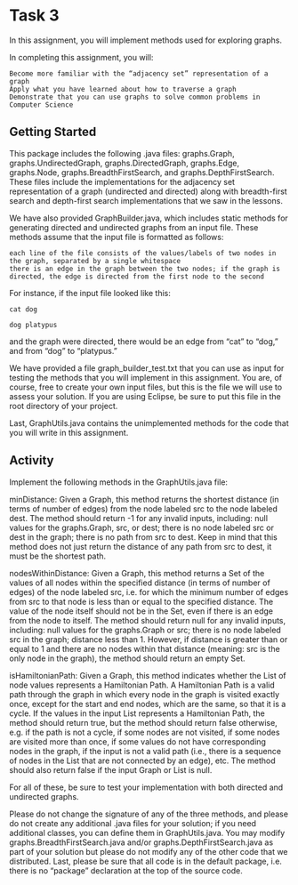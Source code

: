# Task 3

In this assignment, you will implement methods used for exploring graphs.

In completing this assignment, you will:

    Become more familiar with the “adjacency set” representation of a graph
    Apply what you have learned about how to traverse a graph
    Demonstrate that you can use graphs to solve common problems in Computer Science


## Getting Started

This package includes the following .java files: graphs.Graph, graphs.UndirectedGraph, graphs.DirectedGraph, graphs.Edge, graphs.Node, graphs.BreadthFirstSearch, and graphs.DepthFirstSearch. These files include the implementations for the adjacency set representation of a graph (undirected and directed) along with breadth-first search and depth-first search implementations that we saw in the lessons.

We have also provided GraphBuilder.java, which includes static methods for generating directed and undirected graphs from an input file. These methods assume that the input file is formatted as follows:

    each line of the file consists of the values/labels of two nodes in the graph, separated by a single whitespace
    there is an edge in the graph between the two nodes; if the graph is directed, the edge is directed from the first node to the second

For instance, if the input file looked like this:

    cat dog
    
    dog platypus

and the graph were directed, there would be an edge from “cat” to “dog,” and from “dog” to “platypus.”

We have provided a file graph_builder_test.txt that you can use as input for testing the methods that you will implement in this assignment. You are, of course, free to create your own input files, but this is the file we will use to assess your solution. If you are using Eclipse, be sure to put this file in the root directory of your project.

Last, GraphUtils.java contains the unimplemented methods for the code that you will write in this assignment.

## Activity

Implement the following methods in the GraphUtils.java file:

minDistance: Given a Graph, this method returns the shortest distance (in terms of number of edges) from the node labeled src to the node labeled dest. The method should return -1 for any invalid inputs, including: null values for the graphs.Graph, src, or dest; there is no node labeled src or dest in the graph; there is no path from src to dest. Keep in mind that this method does not just return the distance of any path from src to dest, it must be the shortest path.

nodesWithinDistance: Given a Graph, this method returns a Set of the values of all nodes within the specified distance (in terms of number of edges) of the node labeled src, i.e. for which the minimum number of edges from src to that node is less than or equal to the specified distance. The value of the node itself should not be in the Set, even if there is an edge from the node to itself. The method should return null for any invalid inputs, including: null values for the graphs.Graph or src; there is no node labeled src in the graph; distance less than 1. However, if distance is greater than or equal to 1 and there are no nodes within that distance (meaning: src is the only node in the graph), the method should return an empty Set.

isHamiltonianPath: Given a Graph, this method indicates whether the List of node values represents a Hamiltonian Path. A Hamiltonian Path is a valid path through the graph in which every node in the graph is visited exactly once, except for the start and end nodes, which are the same, so that it is a cycle. If the values in the input List represents a Hamiltonian Path, the method should return true, but the method should return false otherwise, e.g. if the path is not a cycle, if some nodes are not visited, if some nodes are visited more than once, if some values do not have corresponding nodes in the graph, if the input is not a valid path (i.e., there is a sequence of nodes in the List that are not connected by an edge), etc. The method should also return false if the input Graph or List is null.

For all of these, be sure to test your implementation with both directed and undirected graphs.

Please do not change the signature of any of the three methods, and please do not create any additional .java files for your solution; if you need additional classes, you can define them in GraphUtils.java. You may modify graphs.BreadthFirstSearch.java and/or graphs.DepthFirstSearch.java as part of your solution but please do not modify any of the other code that we distributed. Last, please be sure that all code  is in the default package, i.e. there is no “package” declaration at the top of the source code.
